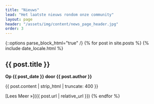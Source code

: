 ```yaml
---
title: "Nieuws"
lead: "Het laatste nieuws rondom onze community"
layout: page
header: "/assets/img/content/news_page_header.jpg"
order: 3
---
```


{::options parse_block_html="true" /}
{% for post in site.posts %}
{% include date_locale.html %}
## {{ post.title }}
**Op {{ post_date }} door {{ post.author }}**

{{ post.content | strip_html | truncate: 400 }}

[Lees Meer &raquo;]({{ post.url | relative_url }})
{% endfor %}
